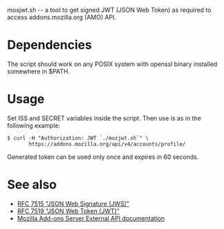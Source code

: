 mosjwt.sh -- a tool to get signed JWT (JSON Web Token) as required to access
addons.mozilla.org (AMO) API.

Dependencies
============

The script should work on any POSIX system with openssl binary installed
somewhere in $PATH.

Usage
=====

Set ISS and SECRET variables inside the script. Then use is as in the
following example:

    $ curl -H "Authorization: JWT `./mozjwt.sh`" \
           https://addons.mozilla.org/api/v4/accounts/profile/

Generated token can be used only once and expires in 60 seconds.

See also
========

- [RFC 7515 "JSON Web Signature (JWS)"][rfc7515]
- [RFC 7519 "JSON Web Token (JWT)"][rfc7519]
- [Mozilla Add-ons Server External API documentation][amoauth]


[rfc7515]: https://tools.ietf.org/html/rfc7515
[rfc7519]: https://tools.ietf.org/html/rfc7519
[amoauth]: https://addons-server.readthedocs.io/en/latest/topics/api/auth.html
